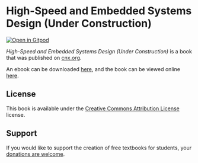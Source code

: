 # High-Speed and Embedded Systems Design (Under Construction)

[![Open in Gitpod](https://gitpod.io/button/open-in-gitpod.svg)](https://gitpod.io/from-referrer/)

_High-Speed and Embedded Systems Design (Under Construction)_ is a book that was published on [cnx.org](https://cnx.org/).

An ebook can be downloaded [here](https://github.com/cnx-user-books/cnxbook-high-speed-and-embedded-systems-design-under-construction/releases/latest), and the book can be viewed online [here](https://github.com/cnx-user-books/cnxbook-high-speed-and-embedded-systems-design-under-construction/releases/latest).

## License
This book is available under the [Creative Commons Attribution License](./LICENSE) license.

## Support
If you would like to support the creation of free textbooks for students, your [donations are welcome](https://riceconnect.rice.edu/donation/support-openstax-banner).
